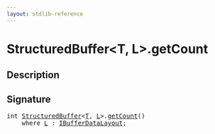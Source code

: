 ```yaml
---
layout: stdlib-reference
---
```


# StructuredBuffer\<T, L\>\.getCount

## Description





## Signature 

<pre>
<span class="code_keyword">int</span> <a href="index.html" class="code_type">StructuredBuffer</a>&lt;<a href="index.html#typeparam-T" class="code_type">T</a>, <a href="index.html#typeparam-L" class="code_type">L</a>&gt;.<a href="getcount-3.html">getCount</a>()
    <span class='code_keyword'>where</span> <a href="index.html#typeparam-L" class="code_type">L</a> : <a href="index.html" class="code_type">IBufferDataLayout</a>;

</pre>

